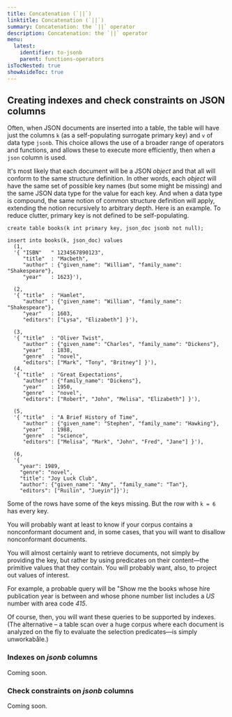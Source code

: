 ```yaml
---
title: Concatenation (`||`)
linktitle: Concatenation (`||`)
summary: Concatenation: the `||` operator
description: Concatenation: the `||` operator
menu:
  latest:
    identifier: to-jsonb
    parent: functions-operators
isTocNested: true
showAsideToc: true
---
```





## Creating indexes and check constraints on JSON columns

Often, when JSON documents are inserted into a table, the table will have just the columns `k` (as a self-populating surrogate primary key) and `v` of data type `jsonb`. This choice allows the use of a broader range of operators and functions, and allows these to execute more efficiently, then when a `json` column is used.

It's most likely that each document will be a JSON _object_ and that all will conform to the same structure definition. In other words, each _object_ will have the same set of possible key names (but some might be missing) and the same JSON data type for the value for each key. And when a data type is compound, the same notion of common structure definition will apply, extending the notion recursively to arbitrary depth. Here is an example. To reduce clutter, primary key is not defined to be self-populating.

```postgresql
create table books(k int primary key, json_doc jsonb not null);

insert into books(k, json_doc) values
  (1,
  '{ "ISBN"   " 1234567890123",
     "title"  : "Macbeth", 
     "author" : {"given_name": "William", "family_name": "Shakespeare"},
     "year"   : 1623}'),

  (2,
  '{ "title"  : "Hamlet",
     "author" : {"given_name": "William", "family_name": "Shakespeare"},
     "year"   : 1603,
     "editors": ["Lysa", "Elizabeth"] }'),

  (3,
  '{ "title"  : "Oliver Twist",
     "author" : {"given_name": "Charles", "family_name": "Dickens"},
     "year"   : 1838,
     "genre"  : "novel",
     "editors": ["Mark", "Tony", "Britney"] }'),
  (4,
  '{ "title"  : "Great Expectations",
     "author" : {"family_name": "Dickens"},
     "year"   : 1950,
     "genre"  : "novel",
     "editors": ["Robert", "John", "Melisa", "Elizabeth"] }'),

  (5,
  '{ "title"  : "A Brief History of Time",
     "author" : {"given_name": "Stephen", "family_name": "Hawking"},
     "year"   : 1988,
     "genre"  : "science",
     "editors": ["Melisa", "Mark", "John", "Fred", "Jane"] }'),

  (6,
  '{
    "year": 1989,
    "genre": "novel",
    "title": "Joy Luck Club",
    "author": {"given_name": "Amy", "family_name": "Tan"},
    "editors": ["Ruilin", "Jueyin"]}');
```

Some of the rows have some of the keys missing. But the row with `k = 6` has every key.

You will probably want at least to know if your corpus contains a nonconformant document and, in some cases, that you will want to disallow nonconformant documents.

You will almost certainly want to retrieve documents, not simply by providing the key, but rather by using predicates on their content—the primitive values that they contain. You will probably want, also, to project out values of interest.

For example, a probable query will be "Show me the books whose hire publication year is between  and whose phone number list includes a _US_ number with area code _415_.

Of course, then, you will want these queries to be supported by indexes. (The alternative – a table scan over a huge corpus where each document is analyzed on the fly to evaluate the selection predicates—is simply unworkabåle.)

### Indexes on _jsonb_ columns

Coming soon.

### Check constraints  on _jsonb_ columns

Coming soon.
